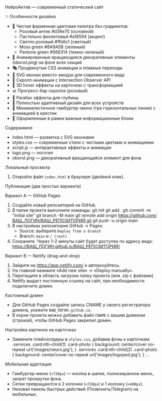 НейроАктив — современный статический сайт

✨ Особенности дизайна
- 🎨 Чистая фирменная цветовая палитра без градиентов:
  - Розовый антик #d36e70 (основной)
  - Пастельно фиолетовый #a18594 (акцент)
  - Светло розовый #ffb6c1 (светлый)
  - Moss green #8A9A5B (зеленый)
  - Pantone green #566314 (темно-зеленый)
- 🔄 Анимированные вращающиеся декоративные элементы (oborot.png) на фоне всех секций
- 🎭 Продвинутые CSS анимации и плавные переходы
- 🎯 SVG иконки вместо эмодзи для современного вида
- 📜 Скролл-анимации с Intersection Observer API
- 🎪 3D hover эффекты на карточках с трансформацией
- 📊 Прогресс-бар скролла (розовый)
- 🌟 Parallax эффекты для глубины
- 📱 Полностью адаптивный дизайн для всех устройств
- 🍔 Минималистичное гамбургер-меню (три горизонтальных линии) с анимацией в крестик
- 🎁 Оформленные в рамки важные информационные блоки

Содержимое
- index.html — разметка с SVG иконками
- styles.css — современные стили с чистыми цветами и анимациями
- script.js — интерактивные эффекты и анимации
- logo.png — логотип
- oborot.png — декоративный вращающийся элемент для фона

Локальный просмотр
1) Откройте файл `index.html` в браузере (двойной клик).

Публикация (два простых варианта)

Вариант A — GitHub Pages
1) Создайте новый репозиторий на GitHub.
2) В папке проекта выполните команды:
   git init
   git add .
   git commit -m "Initial site"
   git branch -M main
   git remote add origin https://github.com/ВАШ_ЛОГИН/ВАШ_РЕПОЗИТОРИЙ.git
   git push -u origin main
3) В настройках репозитория GitHub → Pages:
   - Source: выберите `Deploy from a branch`
   - Branch: `main` и `/ (root)`
4) Сохраните. Через 1–2 минуты сайт будет доступен по адресу вида:
   https://ВАШ_ЛОГИН.github.io/ВАШ_РЕПОЗИТОРИЙ/

Вариант B — Netlify (drag-and-drop)
1) Зайдите на https://app.netlify.com/ и авторизуйтесь.
2) На главной нажмите «Add new site» → «Deploy manually».
3) Перетащите в область загрузки папку проекта (или .zip c файлами).
4) Netlify выдаст постоянную ссылку на сайт, при необходимости подключите домен.

Кастомный домен
- Для GitHub Pages создайте запись CNAME у своего регистратора домена, укажите `ВАШ_ЛОГИН.github.io`.
- В корне проекта можно добавить файл `CNAME` с вашим доменом (строкой), чтобы GitHub Pages закрепил домен.

Настройка картинок на карточках
- Замените плейсхолдеры в `styles.css`, добавив фоны к карточкам:
  .services .card:nth-child(1) .card-photo { background: center/cover no-repeat url('images/neuro.jpg'); }
  .services .card:nth-child(2) .card-photo { background: center/cover no-repeat url('images/logoped.jpg'); }
  ...

Мобильная адаптация
- Гамбургер-меню (`<720px`) — кнопка в шапке, полноэкранное меню, запрет прокрутки фона.
- Сетки превращаются в 2 колонки (`<720px`) и 1 колонку (`<480px`).
- Низовая панель быстрых действий (Позвонить/Telegram) на мобильных.

